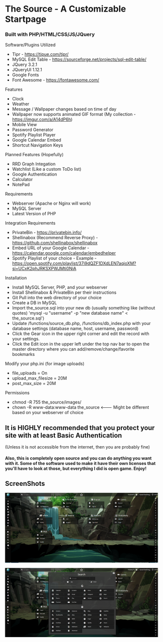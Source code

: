 <h1>The Source - A Customizable Startpage</h1>

<h3>Built with PHP/HTML/CSS/JS/JQuery</h3>

Software/Plugins Utilized
* Tipr - https://tipue.com/tipr/
* MySQL Edit Table - https://sourceforge.net/projects/sql-edit-table/
* JQuery 3.2.1
* JQueryUI 1.12.1
* Google Fonts
* Font Awesome - https://fontawesome.com/

Features
* Clock
* Weather
* Message / Wallpaper changes based on time of day
* Wallpaper now supports animated GIF format (My collection - https://imgur.com/a/A14dP6h)
* Mobile View
* Password Generator
* Spotify Playlist Player
* Google Calendar Embed
* Shortcut Navigation Keys

Planned Features (Hopefully)
* RRD Graph Integation
* Watchlist (Like a custom ToDo list)
* Google Authentication
* Calculator
* NotePad

Requirements
* Webserver (Apache or Nginx will work)
* MySQL Server
* Latest Version of PHP

Integration Requirements
* PrivateBin - https://privatebin.info/
* Shellinabox (Recommend Reverse Proxy) - https://github.com/shellinabox/shellinabox
* Embed URL of your Google Calendar - https://calendar.google.com/calendar/embedhelper
* Spotify Playlist of your choice - Example - https://open.spotify.com/playlist/37i9dQZF1DXdLEN7aqioXM?si=UCxK2phJRKSXPWJMti0NiA

Installation
* Install MySQL Server, PHP, and your webserver
* Install Shellinabox & PrivateBin per their instructions
* Git Pull into the web directory of your choice
* Create a DB in MySQL
* Import the_source.sql into your new db (usually something like (without quotes) 'mysql -u "username" -p "new database name" < the_source.sql')
* Update /functions/source_db.php, /functions/db_index.php with your database settings (database name, host, username, password)
* Click the Gear icon in the upper right corner and edit the record with your settings.
* Click the Edit icon in the upper left under the top nav bar to open the master directory where you can add/remove/change/favorite bookmarks

Modify your php.ini (for image uploads)
* file_uploads = On
* upload_max_filesize = 20M
* post_max_size = 20M

Permissions
* chmod -R 755 the_source/images/
* chown -R www-data:www-data the_source <--- Might be different based on your webserver of choice

<h2>It is HIGHLY recommended that you protect your site with at least Basic Authentication </h2>
(Unless it is not accessible from the internet, then you are probably fine)

<h4>Also, this is completely open source and you can do anything you want with it. Some of the software used to make it have their own licenses that you'll have to look at those, but everything I did is open game. Enjoy! </h4>

<h2>ScreenShots</h2>

![SS1](/screenshots/Capture.PNG)

![SS2](/screenshots/Capture2.PNG)
